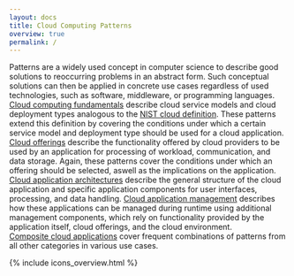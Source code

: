 ```yaml
---
layout: docs
title: Cloud Computing Patterns
overview: true
permalink: /
---
```


Patterns are a widely used concept in computer science to describe good solutions to reoccurring problems in an abstract form. Such conceptual solutions can then be applied in concrete use cases regardless of used technologies, such as software, middleware, or programming languages.<br>
[Cloud computing fundamentals](#cloud-computing-fundamentals) describe cloud service models and cloud deployment types analogous to the [NIST cloud definition](http://nvlpubs.nist.gov/nistpubs/Legacy/SP/nistspecialpublication800-145.pdf). These patterns extend this definition by covering the conditions under which a certain service model and deployment type should be used for a cloud application.<br> 
[Cloud offerings](#cloud-offerings) describe the functionality offered by cloud providers to be used by an application for processing of workload, communication, and data storage. Again, these patterns cover the conditions under which an offering should be selected, aswell as the implications on the application.<br> 
[Cloud application architectures](#cloud-application-architectures) describe the general structure of the cloud application and specific application components for user interfaces, processing, and data handling. 
[Cloud application management](#cloud-application-management) describes how these applications can be managed during runtime using additional management components, which rely on functionality provided by the application itself, cloud offerings, and the cloud environment.<br>
[Composite cloud applications](#composite-cloud-applications) cover frequent combinations of patterns from all other categories in various use cases.


{% include icons_overview.html %}

